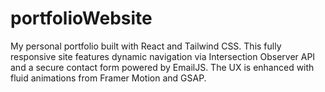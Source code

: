 # portfolioWebsite
My personal portfolio built with React and Tailwind CSS. This fully responsive site features dynamic navigation via Intersection Observer API and a secure contact form powered by EmailJS. The UX is enhanced with fluid animations from Framer Motion and GSAP.
